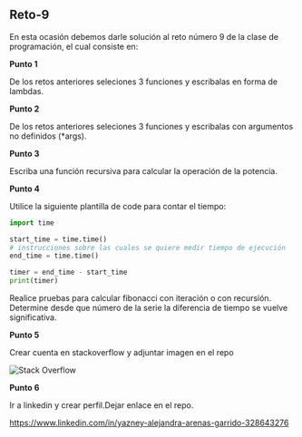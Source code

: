 ## Reto-9
En esta ocasión debemos darle solución al reto número 9 de la clase de programación, el cual consiste en:

**Punto 1** 

De los retos anteriores seleciones 3 funciones y escribalas en forma de lambdas.

**Punto 2**

De los retos anteriores seleciones 3 funciones y escribalas con argumentos no definidos (*args).

**Punto 3** 

Escriba una función recursiva para calcular la operación de la potencia.

**Punto 4** 

Utilice la siguiente plantilla de code para contar el tiempo:

```python
import time

start_time = time.time()
# instrucciones sobre las cuales se quiere medir tiempo de ejecución
end_time = time.time()

timer = end_time - start_time
print(timer)
```
 
Realice pruebas para calcular fibonacci con iteración o con recursión. Determine desde que número de la serie la diferencia de tiempo se vuelve significativa.

**Punto 5** 

Crear cuenta en stackoverflow y adjuntar imagen en el repo

![Stack Overflow](https://github.com/alejayz/Reto-9/assets/124609988/0b82efb0-6117-48c7-b0e4-2800d1aaba89)

**Punto 6** 

Ir a linkedin y crear perfil.Dejar enlace en el repo.

https://www.linkedin.com/in/yazney-alejandra-arenas-garrido-328643276
